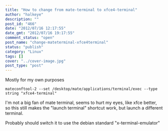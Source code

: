 ```yaml
---
title: "How to change from mate-terminal to xfce4-terminal"
author: "halkeye"
description: ""
post_id: "466"
date: "2012/07/16 12:17:55"
date_gmt: "2012/07/16 19:17:55"
comment_status: "open"
post_name: "change-mateterminal-xfce4terminal"
status: "publish"
category: "Linux"
tags: []
cover: "../cover-image.jpg"
post_type: "post"
---
```


Mostly for my own purposes

`mateconftool-2 --set /desktop/mate/applications/terminal/exec --type string "xfce4-terminal"`

I'm not a big fan of mate terminal, seems to hurt my eyes, like xfce better, so this still makes the "launch terminal" shortcut work, but launch a different terminal.

Probably should switch it to use the debian standard "x-terminal-emulator"